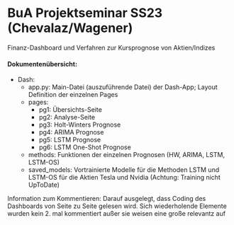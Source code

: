 # BuA Projektseminar SS23 (Chevalaz/Wagener)
Finanz-Dashboard und Verfahren zur Kursprognose von Aktien/Indizes

#### Dokumentenübersicht:
* Dash:
  * app.py: Main-Datei (auszuführende Datei) der Dash-App; Layout Definition der einzelnen Pages
  * pages:
    * pg1: Übersichts-Seite
    * pg2: Analyse-Seite
    * pg3: Holt-Winters Prognose
    * pg4: ARIMA Prognose
    * pg5: LSTM Prognose
    * pg6: LSTM One-Shot Prognose
  * methods: Funktionen der einzelnen Prognosen (HW, ARIMA, LSTM, LSTM-OS)
  * saved_models: Vortrainierte Modelle für die Methoden LSTM und LSTM-OS für die Aktien Tesla und Nvidia (Achtung: Training nicht UpToDate)

Information zum Kommentieren: Darauf ausgelegt, dass Coding des Dashboards von Seite zu Seite gelesen wird. Sich wiederholende Elemente wurden kein 2. mal kommentiert außer sie weisen eine große relevantz auf
